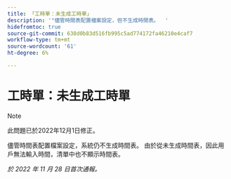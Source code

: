 ```yaml
---
title: 「工時單：未生成工時單」
description: '"儘管時間表配置檔案設定，但不生成時間表。  '
hidefromtoc: true
source-git-commit: 638d0b83d516fb995c5ad774172fa46210e4caf7
workflow-type: tm+mt
source-wordcount: '61'
ht-degree: 6%

---
```



# 工時單：未生成工時單

>[!NOTE]
>此問題已於2022年12月1日修正。

儘管時間表配置檔案設定，系統仍不生成時間表。 由於從未生成時間表，因此用戶無法輸入時間，清單中也不顯示時間表。

_於 2022 年 11 月 28 日首次通報。_

